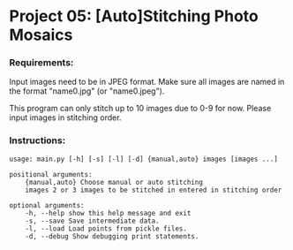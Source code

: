 # Project 05: [Auto]Stitching Photo Mosaics

### Requirements:

Input images need to be in JPEG format.
Make sure all images are named in the format "name0.jpg" (or "name0.jpeg").

This program can only stitch up to 10 images due to 0-9 for now.
Please input images in stitching order.

### Instructions:

```
usage: main.py [-h] [-s] [-l] [-d] {manual,auto} images [images ...]

positional arguments:
    {manual,auto} Choose manual or auto stitching
    images 2 or 3 images to be stitched in entered in stitching order

optional arguments:
    -h, --help show this help message and exit
    -s, --save Save intermediate data.
    -l, --load Load points from pickle files.
    -d, --debug Show debugging print statements.
```
